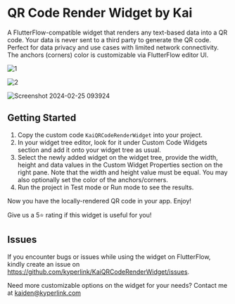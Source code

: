 # QR Code Render Widget by Kai

A FlutterFlow-compatible widget that renders any text-based data into a QR code. Your data is never sent to a third party to generate the QR code. Perfect for data privacy and use cases with limited network connectivity. The anchors (corners) color is customizable via FlutterFlow editor UI.

![1](https://github.com/kyperlink/KaiQRCodeRenderWidget/assets/457429/bd80d866-65db-4394-84c0-4260cbf4ba2b)

![2](https://github.com/kyperlink/KaiQRCodeRenderWidget/assets/457429/4553cfc7-a792-4ecc-aba0-64cd4fcf19b9)

![Screenshot 2024-02-25 093924](https://github.com/kyperlink/KaiQRCodeRenderWidget/assets/457429/0f6d4844-9948-4acd-888f-6362548e5e21)

## Getting Started

1. Copy the custom code `KaiQRCodeRenderWidget` into your project.
2. In your widget tree editor, look for it under Custom Code Widgets section and add it onto your widget tree as usual.
3. Select the newly added widget on the widget tree, provide the width, height and data values in the Custom Widget Properties section on the right pane. Note that the width and height value must be equal. You may also optionally set the color of the anchors/corners.
4. Run the project in Test mode or Run mode to see the results.

Now you have the locally-rendered QR code in your app. Enjoy!

Give us a 5⭐ rating if this widget is useful for you!

## Issues

If you encounter bugs or issues while using the widget on FlutterFlow, kindly create an issue on https://github.com/kyperlink/KaiQRCodeRenderWidget/issues.

Need more customizable options on the widget for your needs? Contact me at kaiden@kyperlink.com
